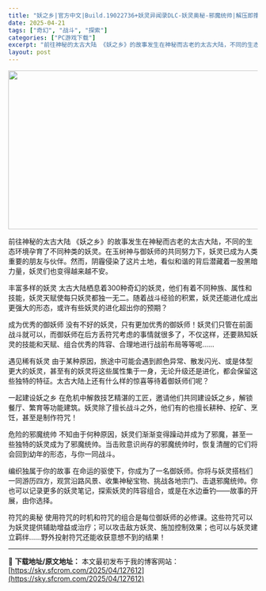 ```yaml
---
title: "妖之乡|官方中文|Build.19022736+妖灵异闻录DLC-妖灵奥秘-邪魔统帅|解压即撸|"
date: 2025-04-21
tags: ["奇幻", "战斗", "探索"]
categories: ["PC游戏下载"]
excerpt: "前往神秘的太古大陆 《妖之乡》的故事发生在神秘而古老的太古大陆，不同的生态环境孕育了不同种类的妖灵。在玉树神与御妖师的共同努力下，妖灵已成为人类重要的朋友与伙伴。然而，阴霾侵染了这片土地，看似和谐的背后潜藏着一股黑暗力量，妖灵们也变得越来越不安。 丰富多样的妖灵 太古大陆栖息着300种奇幻的妖灵，他&hellip;"
layout: post
---
```


<img class="aligncenter size-full wp-image-127589" src="https://sky.sfcrom.com/wp-content/uploads/2025/04/2025042110151919.webp" alt="" width="570" height="321" />

前往神秘的太古大陆
《妖之乡》的故事发生在神秘而古老的太古大陆，不同的生态环境孕育了不同种类的妖灵。在玉树神与御妖师的共同努力下，妖灵已成为人类重要的朋友与伙伴。然而，阴霾侵染了这片土地，看似和谐的背后潜藏着一股黑暗力量，妖灵们也变得越来越不安。

丰富多样的妖灵
太古大陆栖息着300种奇幻的妖灵，他们有着不同种族、属性和技能，妖灵天赋使每只妖灵都独一无二。随着战斗经验的积累，妖灵还能进化成出更强大的形态，或许有些妖灵的进化超出你的预期？

成为优秀的御妖师
没有不好的妖灵，只有更加优秀的御妖师！妖灵们只管在前面战斗就可以，而御妖师在后方丢符咒考虑的事情就很多了，不仅这样，还要熟知妖灵的技能和天赋、组合优秀的阵容、合理地进行战前布局等等呢……

遇见稀有妖灵
由于某种原因，旅途中可能会遇到颜色异常、散发闪光、或是体型更大的妖灵，甚至有的妖灵将这些属性集于一身，无论升级还是进化，都会保留这些独特的特征。太古大陆上还有什么样的惊喜等待着御妖师们呢？

一起建设妖之乡
在危机中解救技艺精湛的工匠，邀请他们共同建设妖之乡，解锁餐厅、繁育等功能建筑。妖灵除了擅长战斗之外，他们有的也擅长耕种、挖矿、烹饪，甚至是制作符咒！

危险的邪魔统帅
不知由于何种原因，妖灵们渐渐变得躁动并成为了邪魔，甚至一些独特的妖灵成为了邪魔统帅。当击败意识尚存的邪魔统帅时，恢复清醒的它们将会回到幼年的形态，与你一同战斗。

编织独属于你的故事
在命运的驱使下，你成为了一名御妖师。你将与妖灵搭档们一同游历四方，观赏沿路风景、收集神秘宝物、挑战各地宗门、击退邪魔统帅。你也可以记录更多的妖灵笔记，探索妖灵的阵容组合，或是在水边垂钓——故事的开展，由你选择。

符咒的奥秘
使用符咒的时机和符咒的组合是每位御妖师的必修课。这些符咒可以为妖灵提供辅助增益或治疗；可以攻击敌方妖灵、施加控制效果；也可以与妖灵建立羁绊……野外投射符咒还能收获意想不到的结果！

---
📖 **下载地址/原文地址：** 本文最初发布于我的博客网站：[https://sky.sfcrom.com/2025/04/127612](https://sky.sfcrom.com/2025/04/127612)
